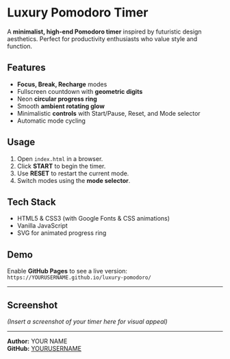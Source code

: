 # Luxury Pomodoro Timer

A **minimalist, high-end Pomodoro timer** inspired by futuristic design aesthetics. Perfect for productivity enthusiasts who value style and function.

## Features
- **Focus, Break, Recharge** modes
- Fullscreen countdown with **geometric digits**
- Neon **circular progress ring**
- Smooth **ambient rotating glow**
- Minimalistic **controls** with Start/Pause, Reset, and Mode selector
- Automatic mode cycling

## Usage
1. Open `index.html` in a browser.
2. Click **START** to begin the timer.
3. Use **RESET** to restart the current mode.
4. Switch modes using the **mode selector**.

## Tech Stack
- HTML5 & CSS3 (with Google Fonts & CSS animations)
- Vanilla JavaScript
- SVG for animated progress ring

## Demo
Enable **GitHub Pages** to see a live version:
`https://YOURUSERNAME.github.io/luxury-pomodoro/`

---

## Screenshot
*(Insert a screenshot of your timer here for visual appeal)*

---

**Author:** YOUR NAME  
**GitHub:** [YOURUSERNAME](https://github.com/YOURUSERNAME)
